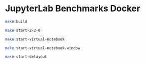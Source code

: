 # JupyterLab Benchmarks Docker

```bash
make build
```

```bash
make start-2-2-8
```

```bash
make start-virtual-notebook
```

```bash
make start-virtual-notebook-window
```

```bash
make start-delayout
```
